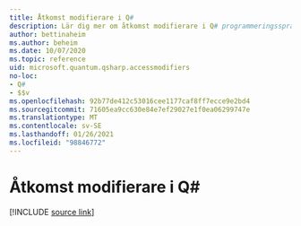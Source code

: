 ```yaml
---
title: Åtkomst modifierare i Q#
description: Lär dig mer om åtkomst modifierare i Q# programmeringsspråk.
author: bettinaheim
ms.author: beheim
ms.date: 10/07/2020
ms.topic: reference
uid: microsoft.quantum.qsharp.accessmodifiers
no-loc:
- Q#
- $$v
ms.openlocfilehash: 92b77de412c53016cee1177caf8ff7ecce9e2bd4
ms.sourcegitcommit: 71605ea9cc630e84e7ef29027e1f0ea06299747e
ms.translationtype: MT
ms.contentlocale: sv-SE
ms.lasthandoff: 01/26/2021
ms.locfileid: "98846772"
---
```

# <a name="access-modifiers-in-no-locq"></a>Åtkomst modifierare i Q#

[!INCLUDE [source link](~/includes/qsharp-language/Specifications/Language/1_ProgramStructure/6_AccessModifiers.md)]

